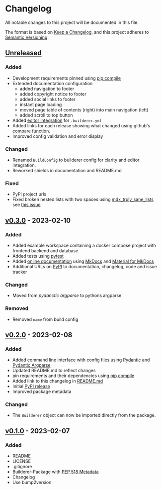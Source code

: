 # Changelog

All notable changes to this project will be documented in this file.

The format is based on [Keep a Changelog](https://keepachangelog.com/en/1.0.0/),
and this project adheres to [Semantic Versioning](https://semver.org/spec/v2.0.0.html).

## [Unreleased]

### Added

- Development requirements pinned using [pip compile](https://github.com/jazzband/pip-tools)
- Extended documentation configuration
  - added navigation to footer
  - added copyright notice to footer
  - added social links to footer
  - instant page loading
  - moved page table of contents (right) into main navigation (left)
  - added scroll to top button
- Added [editor integration](http://builderer.florian-sattler.de/editor-integration/) for `.builderer.yml`
- Added links for each release showing what changed using github's compare function.
- Improved config validation and error display

### Changed

- Renamed `BuildConfig` to builderer config for clarity and editor integration.
- Reworked shields in documentation and README.md

### Fixed

- PyPI project urls
- Fixed broken nested lists with two spaces using [mdx_truly_sane_lists](https://pypi.org/project/mdx-truly-sane-lists/) see [this issue](https://github.com/mkdocs/mkdocs/issues/545)

## [v0.3.0] - 2023-02-10

### Added

- Added example workspace containing a docker compose project with frontend backend and database
- Added tests using [pytest](https://docs.pytest.org/)
- Added [online documentation](https://builderer.florian-sattler.de) using [MkDocs](https://www.mkdocs.org/) and [Material for MkDocs](https://squidfunk.github.io/mkdocs-material)
- Additional URLs on [PyPI](https://pypi.org/project/builderer/) to documentation, changelog, code and issue tracker

### Changed

- Moved from _pydanctic argparse_ to pythons argparse

### Removed

- Removed `name` from build config

## [v0.2.0] - 2023-02-08

### Added

- Added command line interface with config files using [Pydantic](https://docs.pydantic.dev/) and [Pydantic Argparse](https://pydantic-argparse.supimdos.com/)
- Updated README.md to reflect changes
- pin requirements and their dependencies using [pip compile](https://github.com/jazzband/pip-tools)
- Added link to this changelog in [README.md](https://github.com/florian-sattler/builderer/blob/main/README.md)
- Initial [PyPI release](https://pypi.org/project/builderer/)
- Improved package metadata

### Changed

- The `Builderer` object can now be imported directly from the package.

## [v0.1.0] - 2023-02-07

### Added

- README
- LICENSE
- .gitignore
- Builderer-Package with [PEP 518 Metadata](https://peps.python.org/pep-0518/)
- Changelog
- Use bump2version

[unreleased]: https://github.com/florian-sattler/builderer/compare/v0.3.0...HEAD
[v0.3.0]: https://github.com/florian-sattler/builderer/compare/v0.2.0...v0.3.0
[v0.2.0]: https://github.com/florian-sattler/builderer/compare/v0.1.0...v0.2.0
[v0.1.0]: https://github.com/florian-sattler/builderer/releases/tag/v0.1.0
